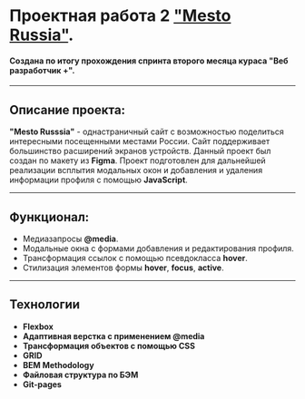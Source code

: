 # Проектная работа 2 ["Mesto Russia"](https://shoomec74.github.io/mesto-project/).
#### Создана по итогу прохождения спринта второго месяца кураса "Веб разработчик +".
***
## Описание проекта:
__"Mesto Russsia"__ - однастраничный сайт с возможностью поделиться интересными посещенными местами России. Сайт поддерживает большинство расширений экранов устройств. Данный проект был создан по макету из __Figma__. Проект подготовлен для дальнейшей реализации всплытия модальных окон и добавления и удаления информации профиля с помощью __JavaScript__.
***
## Функционал:
* Медиазапросы __@media__.
* Модальные окна с формами добавления и редактирования профиля.
* Трансформация ссылок с помощью псевдокласса __hover__.
* Стилизация элементов формы __hover__, __focus__, __active__.

***
## Технологии
* __Flexbox__
* __Адаптивная верстка с применением @media__
* __Трансформация объектов с помощью CSS__
* __GRID__
* __BEM Methodology__
* __Файловая структура по БЭМ__
* __Git-pages__
